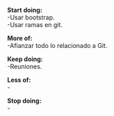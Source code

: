 <p><b>Start doing:</b>
<br>-Usar bootstrap.
<br>-Usar ramas en git.

<p><b>More of:</b>
<br>-Afianzar todo lo relacionado a Git.

<p><b>Keep doing:</b>
<br>-Reuniones.

<p><b>Less of:</b>
<br>-

<p><b>Stop doing:</b>
<br>-
